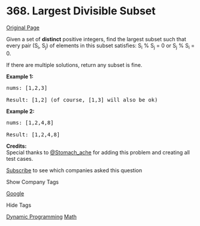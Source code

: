 # 368. Largest Divisible Subset

[Original Page](https://leetcode.com/problems/largest-divisible-subset/)

Given a set of **distinct** positive integers, find the largest subset such that every pair (S<sub>i</sub>, S<sub>j</sub>) of elements in this subset satisfies: S<sub>i</sub> % S<sub>j</sub> = 0 or S<sub>j</sub> % S<sub>i</sub> = 0.

If there are multiple solutions, return any subset is fine.

**Example 1:**

<pre>nums: [1,2,3]

Result: [1,2] (of course, [1,3] will also be ok)
</pre>

**Example 2:**

<pre>nums: [1,2,4,8]

Result: [1,2,4,8]
</pre>

**Credits:**  
Special thanks to [@Stomach_ache](https://leetcode.com/stomach_ache) for adding this problem and creating all test cases.

<div>

[Subscribe](/subscribe/) to see which companies asked this question

</div>

<div>

<div id="company_tags" class="btn btn-xs btn-warning">Show Company Tags</div>

<span class="hidebutton">[Google](/company/google/)</span></div>

<div>

<div id="tags" class="btn btn-xs btn-warning">Hide Tags</div>

<span class="hidebutton" style="display: inline;">[Dynamic Programming](/tag/dynamic-programming/) [Math](/tag/math/)</span></div>